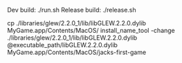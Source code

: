 Dev build: ./run.sh
Release build: ./release.sh

cp ./libraries/glew/2.2.0_1/lib/libGLEW.2.2.0.dylib MyGame.app/Contents/MacOS/
install_name_tool -change ./libraries/glew/2.2.0_1/lib/libGLEW.2.2.0.dylib @executable_path/libGLEW.2.2.0.dylib MyGame.app/Contents/MacOS/jacks-first-game
